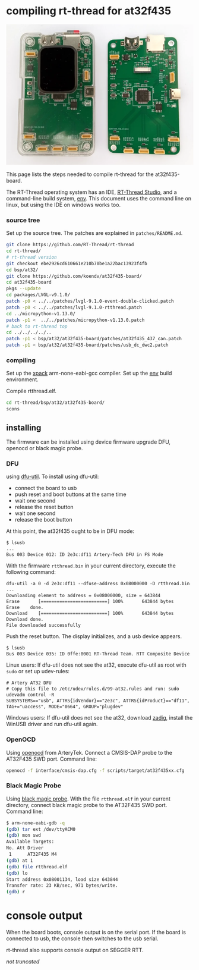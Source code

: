 # compiling rt-thread for at32f435

[![at32f435 board](doc/at32f435-board/picture_small.webp)](https://raw.githubusercontent.com/koendv/at32f435-board/refs/heads/main/doc/at32f435-board/picture.webp)

This page lists the steps needed to compile rt-thread for the at32f435-board.

The RT-Thread operating system has an IDE, [RT-Thread Studio](https://www.rt-thread.io/studio.html),  and a command-line build system, [env](https://github.com/RT-Thread/env). This document uses the command line on linux, but using the IDE on windows works too.

### source tree

Set up the source tree. The patches are explained in `patches/README.md`.

```sh
git clone https://github.com/RT-Thread/rt-thread
cd rt-thread/
# rt-thread version
git checkout ebe2926cd610661e210b70be1a22bac13923f4fb
cd bsp/at32/
git clone https://github.com/koendv/at32f435-board/
cd at32f435-board
pkgs --update
cd packages/LVGL-v9.1.0/
patch -p0 < ../../patches/lvgl-9.1.0-event-double-clicked.patch
patch -p0 < ../../patches/lvgl-9.1.0-rtthread.patch
cd ../micropython-v1.13.0/
patch -p1 <  ../../patches/micropython-v1.13.0.patch
# back to rt-thread top
cd ../../../../..
patch -p1 < bsp/at32/at32f435-board/patches/at32f435_437_can.patch
patch -p1 < bsp/at32/at32f435-board/patches/usb_dc_dwc2.patch
```
### compiling
Set up the [xpack](https://github.com/xpack-dev-tools/arm-none-eabi-gcc-xpack/releases/tag/v12.3.1-1.2) arm-none-eabi-gcc compiler.
Set up the  [env](https://github.com/RT-Thread/env) build environment.

Compile  rtthread.elf.

```sh
cd rt-thread/bsp/at32/at32f435-board/
scons
```

## installing

The firmware can be installed using device firmware upgrade DFU, openocd or black magic probe.

### DFU

 using [dfu-util](https://dfu-util.sourceforge.net/). To install using dfu-util:

- connect the board to usb
- push reset and boot buttons at the same time
- wait one second
- release the reset button
- wait one second
- release the boot button

At this point, the at32f435 ought to be in DFU mode:
```
$ lsusb
...
Bus 003 Device 012: ID 2e3c:df11 Artery-Tech DFU in FS Mode
```

With the firmware ``rtthread.bin`` in your current directory, execute the following command:

```
dfu-util -a 0 -d 2e3c:df11 --dfuse-address 0x08000000 -D rtthread.bin
...
Downloading element to address = 0x08000000, size = 643844
Erase   	[=========================] 100%       643844 bytes
Erase    done.
Download	[=========================] 100%       643844 bytes
Download done.
File downloaded successfully
```
Push the reset button. The display initializes, and a usb device appears.
```
$ lsusb
Bus 003 Device 035: ID 0ffe:0001 RT-Thread Team. RTT Composite Device
```

Linux users: If dfu-util does not see the at32, execute dfu-util as root with ``sudo`` or set up udev-rules:

```
# Artery AT32 DFU
# Copy this file to /etc/udev/rules.d/99-at32.rules and run: sudo udevadm control -R
SUBSYSTEMS=="usb", ATTRS{idVendor}=="2e3c", ATTRS{idProduct}=="df11", TAG+="uaccess", MODE="0664", GROUP="plugdev"
```

Windows users: If dfu-util does not see the at32, download [zadig](https://zadig.akeo.ie/), install the WinUSB driver and run dfu-util again.

### OpenOCD

Using [openocd](https://github.com/ArteryTek/openocd) from ArteryTek. Connect a CMSIS-DAP probe to the AT32F435 SWD port.  Command line:
```sh
openocd -f interface/cmsis-dap.cfg -f scripts/target/at32f435xx.cfg
```

### Black Magic Probe

Using [black magic probe](https://black-magic.org/index.html).  With the file `rtthread.elf` in your current directory, connect black magic probe to the AT32F435 SWD port. Command line:

```sh
$ arm-none-eabi-gdb -q
(gdb) tar ext /dev/ttyACM0
(gdb) mon swd
Available Targets:
No. Att Driver
 1      AT32F435 M4
(gdb) at 1
(gdb) file rtthread.elf
(gdb) lo
Start address 0x08001134, load size 643844
Transfer rate: 23 KB/sec, 971 bytes/write.
(gdb) r
```

# console output

When the board boots, console output is on the serial port. If the board is connected to usb, the console then switches to the usb serial.

rt-thread also supports console output on SEGGER RTT.

_not truncated_
